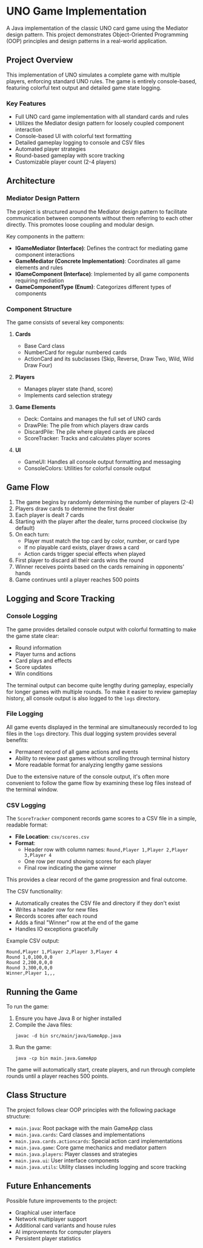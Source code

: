# UNO Game Implementation

A Java implementation of the classic UNO card game using the Mediator design pattern. This project demonstrates Object-Oriented Programming (OOP) principles and design patterns in a real-world application.

## Project Overview

This implementation of UNO simulates a complete game with multiple players, enforcing standard UNO rules. The game is entirely console-based, featuring colorful text output and detailed game state logging.

### Key Features

- Full UNO card game implementation with all standard cards and rules
- Utilizes the Mediator design pattern for loosely coupled component interaction
- Console-based UI with colorful text formatting
- Detailed gameplay logging to console and CSV files
- Automated player strategies
- Round-based gameplay with score tracking
- Customizable player count (2-4 players)

## Architecture

### Mediator Design Pattern

The project is structured around the Mediator design pattern to facilitate communication between components without them referring to each other directly. This promotes loose coupling and modular design.

Key components in the pattern:

- **IGameMediator (Interface)**: Defines the contract for mediating game component interactions
- **GameMediator (Concrete Implementation)**: Coordinates all game elements and rules
- **IGameComponent (Interface)**: Implemented by all game components requiring mediation
- **GameComponentType (Enum)**: Categorizes different types of components

### Component Structure

The game consists of several key components:

1. **Cards**
   - Base Card class
   - NumberCard for regular numbered cards
   - ActionCard and its subclasses (Skip, Reverse, Draw Two, Wild, Wild Draw Four)

2. **Players**
   - Manages player state (hand, score)
   - Implements card selection strategy

3. **Game Elements**
   - Deck: Contains and manages the full set of UNO cards
   - DrawPile: The pile from which players draw cards
   - DiscardPile: The pile where played cards are placed
   - ScoreTracker: Tracks and calculates player scores

4. **UI**
   - GameUI: Handles all console output formatting and messaging
   - ConsoleColors: Utilities for colorful console output

## Game Flow

1. The game begins by randomly determining the number of players (2-4)
2. Players draw cards to determine the first dealer
3. Each player is dealt 7 cards
4. Starting with the player after the dealer, turns proceed clockwise (by default)
5. On each turn:
   - Player must match the top card by color, number, or card type
   - If no playable card exists, player draws a card
   - Action cards trigger special effects when played
6. First player to discard all their cards wins the round
7. Winner receives points based on the cards remaining in opponents' hands
8. Game continues until a player reaches 500 points

## Logging and Score Tracking

### Console Logging

The game provides detailed console output with colorful formatting to make the game state clear:
- Round information
- Player turns and actions
- Card plays and effects
- Score updates
- Win conditions

The terminal output can become quite lengthy during gameplay, especially for longer games with multiple rounds. To make it easier to review gameplay history, all console output is also logged to the `logs` directory.

### File Logging

All game events displayed in the terminal are simultaneously recorded to log files in the `logs` directory. This dual logging system provides several benefits:
- Permanent record of all game actions and events
- Ability to review past games without scrolling through terminal history
- More readable format for analyzing lengthy game sessions

Due to the extensive nature of the console output, it's often more convenient to follow the game flow by examining these log files instead of the terminal window.

### CSV Logging

The `ScoreTracker` component records game scores to a CSV file in a simple, readable format:

- **File Location**: `csv/scores.csv`
- **Format**: 
  - Header row with column names: `Round,Player 1,Player 2,Player 3,Player 4`
  - One row per round showing scores for each player
  - Final row indicating the game winner

This provides a clear record of the game progression and final outcome.

The CSV functionality:
- Automatically creates the CSV file and directory if they don't exist
- Writes a header row for new files
- Records scores after each round
- Adds a final "Winner" row at the end of the game
- Handles IO exceptions gracefully

Example CSV output:
```
Round,Player 1,Player 2,Player 3,Player 4
Round 1,0,100,0,0
Round 2,200,0,0,0
Round 3,300,0,0,0
Winner,Player 1,,,
```

## Running the Game

To run the game:

1. Ensure you have Java 8 or higher installed
2. Compile the Java files:
   ```
   javac -d bin src/main/java/GameApp.java
   ```
3. Run the game:
   ```
   java -cp bin main.java.GameApp
   ```

The game will automatically start, create players, and run through complete rounds until a player reaches 500 points.

## Class Structure

The project follows clear OOP principles with the following package structure:

- `main.java`: Root package with the main GameApp class
- `main.java.cards`: Card classes and implementations
- `main.java.cards.actioncards`: Special action card implementations
- `main.java.game`: Core game mechanics and mediator pattern
- `main.java.players`: Player classes and strategies
- `main.java.ui`: User interface components
- `main.java.utils`: Utility classes including logging and score tracking

## Future Enhancements

Possible future improvements to the project:
- Graphical user interface
- Network multiplayer support
- Additional card variants and house rules
- AI improvements for computer players
- Persistent player statistics

